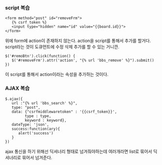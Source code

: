 ### script 복습

```
<form method="post" id="removeFrm">
   {% csrf_token %}
   <input type="hidden" name="id" value="{{board.id}}">
</form>
```

위에 form에 action이 존재하지 않는다. action을 script를 통해서 추가를 할거다. 
script라는 것이 도큐먼트에 수정 삭제 추가를 할 수 있는 거니깐.

```
$('#remoBtn').click(function() {
   $('#removeFrm').attr('action', "{% url 'bbs_remove' %}").submit()
})
```

이 script를 통해서 action이라는 속성을 추가하는 것이다. 



### AJAX 복습 

```
$.ajax({
   url :"{% url 'bbs_search' %}",
   type: "post",
   data: {"csrfmiddlewaretoken" : '{{csrf_token}}',
         type : type,
         keyword : keyword},
   dateType: 'json',
   success:function(ary){
      alert('success')
   }
})
```

ajax 통신을 하기 위해선 딕셔너리 형태로 넘겨줘야하는데 여러개라면 list로 묶어서 딕셔너리로 묶어서 넘겨준다.  

